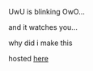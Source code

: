 UwU is blinking OwO...

and it watches you...

why did i make this

hosted [here](https://codemob-dev.github.io/OwO-face/)